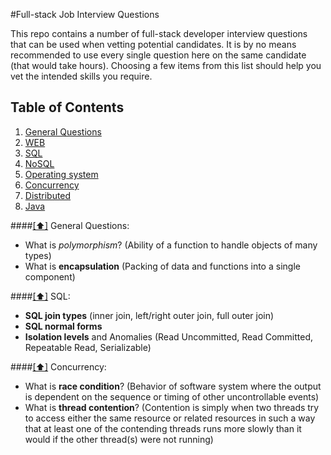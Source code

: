 #Full-stack Job Interview Questions

This repo contains a number of full-stack developer interview questions that can be used when vetting potential candidates. It is by no means recommended to use every single question here on the same candidate (that would take hours). Choosing a few items from this list should help you vet the intended skills you require.

## <a name='toc'>Table of Contents</a>

  1. [General Questions](#general)
  1. [WEB](#web)
  1. [SQL](#sql)
  1. [NoSQL](#nosql)
  1. [Operating system](#os)
  1. [Concurrency](#concurrency)
  1. [Distributed](#distributed)
  1. [Java](#java)

####[[⬆]](#toc) <a name='general'>General Questions:</a>

* What is *polymorphism*? (Ability of a function to handle objects of many types)
* What is **encapsulation** (Packing of data and functions into a single component)

####[[⬆]](#sql) <a name='sql'>SQL:</a>

* **SQL join types** (inner join, left/right outer join, full outer join)
* **SQL normal forms**
* **Isolation levels** and Anomalies (Read Uncommitted, Read Committed, Repeatable Read, Serializable)

####[[⬆]](#concurrency) <a name='concurrency'>Concurrency:</a>

* What is **race condition**? (Behavior of software system where the output is dependent on the sequence or timing of other uncontrollable events)
* What is **thread contention**? (Contention is simply when two threads try to access either the same resource or related resources in such a way that at least one of the contending threads runs more slowly than it would if the other thread(s) were not running)
